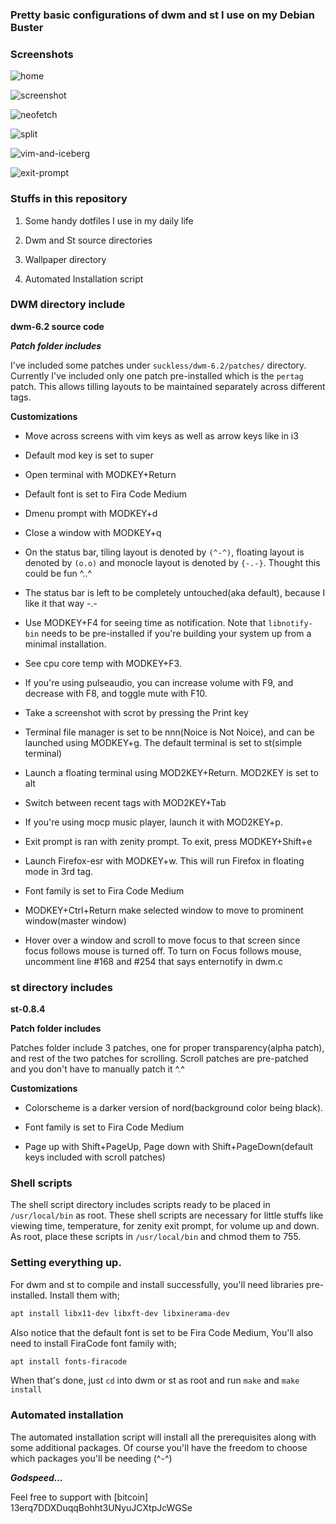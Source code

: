 ### Pretty basic configurations of dwm and st I use on my Debian Buster

### Screenshots

![home](screenshots/home.png)

![screenshot](screenshots/screenshot.png)

![neofetch](screenshots/neofetch.png)

![split](screenshots/split.png)

![vim-and-iceberg](screenshots/vim-and-iceberg.png)

![exit-prompt](screenshots/exit-prompt.png)

### Stuffs in this repository

1. Some handy dotfiles I use in my daily life

2. Dwm and St source directories

3. Wallpaper directory

4. Automated Installation script

### DWM directory include

**dwm-6.2 source code**

***Patch folder includes***

I've included some patches under `suckless/dwm-6.2/patches/` directory. Currently I've included only one patch pre-installed which is the `pertag` patch. This allows tilling layouts to be maintained separately across different tags.

**Customizations**

- Move across screens with vim keys as well as arrow keys like in i3

- Default mod key is set to super

- Open terminal with MODKEY+Return

- Default font is set to Fira Code Medium

- Dmenu prompt with MODKEY+d

- Close a window with MODKEY+q

- On the status bar, tiling layout is denoted by `(^-^)`, floating layout is denoted by `(o.o)` and monocle layout is denoted by `{-.-}`. Thought this could be fun ^..^

- The status bar is left to be completely untouched(aka default), because I like it that way -.-

- Use MODKEY+F4 for seeing time as notification. Note that `libnotify-bin` needs to be pre-installed if you're building your system up from a minimal installation.

- See cpu core temp with MODKEY+F3.

- If you're using pulseaudio, you can increase volume with F9, and decrease with F8, and toggle mute with F10.

- Take a screenshot with scrot by pressing the Print key

- Terminal file manager is set to be nnn(Noice is Not Noice), and can be launched using MODKEY+g. The default terminal is set to st(simple terminal)

- Launch a floating terminal using MOD2KEY+Return. MOD2KEY is set to alt

- Switch between recent tags with MOD2KEY+Tab

- If you're using mocp music player, launch it with MOD2KEY+p.

- Exit prompt is ran with zenity prompt. To exit, press MODKEY+Shift+e

- Launch Firefox-esr with MODKEY+w. This will run Firefox in floating mode in 3rd tag.

- Font family is set to Fira Code Medium

- MODKEY+Ctrl+Return make selected window to move to prominent window(master window)

- Hover over a window and scroll to move focus to that screen since focus follows mouse is turned off. To turn on Focus follows mouse, uncomment line #168 and #254 that says enternotify in dwm.c

### st directory includes

**st-0.8.4**

**Patch folder includes**

Patches folder include 3 patches, one for proper transparency(alpha patch), and rest of the two patches for scrolling. Scroll patches are pre-patched and you don't have to manually patch it ^.^

**Customizations**

- Colorscheme is a darker version of nord(background color being black).

- Font family is set to Fira Code Medium

- Page up with Shift+PageUp, Page down with Shift+PageDown(default keys included with scroll patches)


### Shell scripts

The shell script directory includes scripts ready to be placed in `/usr/local/bin` as root. These shell scripts are necessary for little stuffs like viewing time, temperature, for zenity exit prompt, for volume up and down. As root, place these scripts in `/usr/local/bin` and chmod them to 755.


### Setting everything up.

For dwm and st to compile and install successfully, you'll need libraries pre-installed. Install them with;

```sh
apt install libx11-dev libxft-dev libxinerama-dev
```
Also notice that the default font is set to be Fira Code Medium, You'll also need to install FiraCode font family with;

```sh
apt install fonts-firacode
```

When that's done, just `cd` into dwm or st as root and run `make` and `make install`

### Automated installation

The automated installation script will install all the prerequisites along with some additional packages. Of course you'll have the freedom to choose which packages you'll be needing (^-^)

***Godspeed...***

Feel free to support with [bitcoin] 13erq7DDXDuqqBohht3UNyuJCXtpJcWGSe
